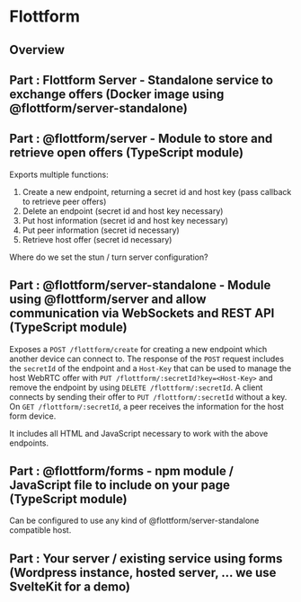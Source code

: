 # Flottform

## Overview

## Part : Flottform Server - Standalone service to exchange offers (Docker image using @flottform/server-standalone)

## Part : @flottform/server - Module to store and retrieve open offers (TypeScript module)

Exports multiple functions:
1. Create a new endpoint, returning a secret id and host key (pass callback to retrieve peer offers)
2. Delete an endpoint (secret id and host key necessary)
3. Put host information (secret id and host key necessary)
4. Put peer information (secret id necessary)
5. Retrieve host offer (secret id necessary)

Where do we set the stun / turn server configuration?

## Part : @flottform/server-standalone - Module using @flottform/server and allow communication via WebSockets and REST API (TypeScript module)

Exposes a `POST /flottform/create` for creating a new endpoint which another device can connect to. The response of the `POST` request includes the `secretId` of the endpoint and a `Host-Key` that can be used to manage the host WebRTC offer with `PUT /flottform/:secretId?key=<Host-Key>` and remove the endpoint by using `DELETE /flottform/:secretId`. A client connects by sending their offer to `PUT /flottform/:secretId` without a key. On `GET /flottform/:secretId`, a peer receives the information for the host form device.

It includes all HTML and JavaScript necessary to work with the above endpoints.

## Part : @flottform/forms - npm module / JavaScript file to include on your page (TypeScript module)

Can be configured to use any kind of @flottform/server-standalone compatible host.

## Part : Your server / existing service using forms (Wordpress instance, hosted server, ... we use SvelteKit for a demo)
